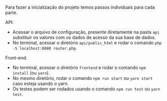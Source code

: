 Para fazer a inicialização do projeto temos passos individuais para cada parte.

API:

- Acessar o arquivo de configuração, presente diretamente na pasta `api` substituir os valores com os dados de acesso da sua base de dados.
- No terminal, acessar o diretório `api/public_html` e rodar o comando `php -S localhost:8080 router.php`.

Front-end:

- No terminal, acessar o diretório `frontend` e rodar o comando `npm install` (ou `yarn`).
- No mesmo diretório, rodar o comando `npm run start` ou `yarn start` caso esteja usando o yarn.
- Os testes podem ser rodados usando o comando `npm run test` ou `yarn test`.
